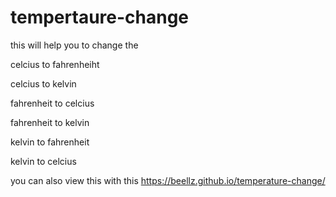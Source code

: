 # tempertaure-change

this will help you to change the 


celcius to fahrenheiht

celcius to kelvin

fahrenheit to celcius

fahrenheit to kelvin

kelvin to fahrenheit

kelvin to celcius

you can also view this with this 
https://beellz.github.io/temperature-change/

